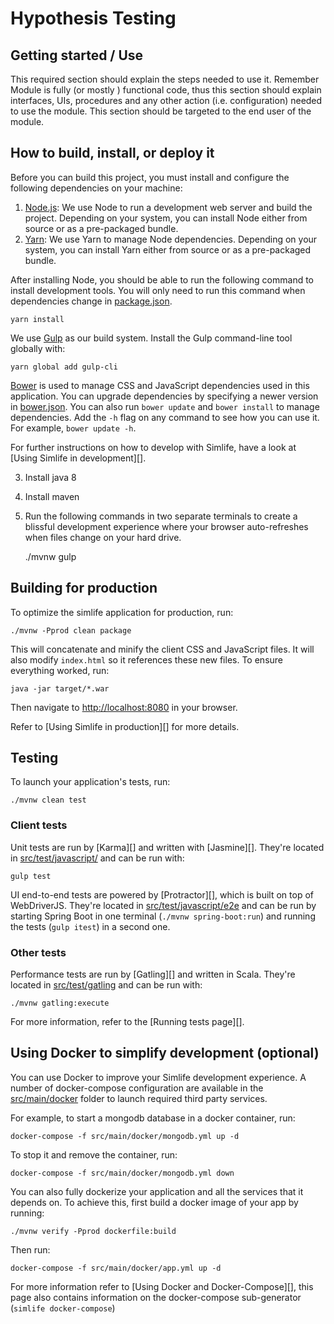 # Hypothesis Testing

## Getting started / Use

This required section should explain the steps needed to use it. Remember Module is fully (or mostly ) functional code, 
thus this section should explain interfaces, UIs, procedures and any other action (i.e. configuration) needed to use 
the module. This section should be targeted to the end user of the module.

## How to build, install, or deploy it

Before you can build this project, you must install and configure the following dependencies on your machine:

1. [Node.js](https://nodejs.org/en/): We use Node to run a development web server and build the project.
   Depending on your system, you can install Node either from source or as a pre-packaged bundle.
2. [Yarn](https://yarnpkg.com/): We use Yarn to manage Node dependencies.
   Depending on your system, you can install Yarn either from source or as a pre-packaged bundle.

After installing Node, you should be able to run the following command to install development tools.
You will only need to run this command when dependencies change in [package.json](package.json).

    yarn install

We use [Gulp](https://gulpjs.com/) as our build system. Install the Gulp command-line tool globally with:

    yarn global add gulp-cli



[Bower](https://bower.io/) is used to manage CSS and JavaScript dependencies used in this application. You can upgrade dependencies by
specifying a newer version in [bower.json](bower.json). You can also run `bower update` and `bower install` to manage dependencies.
Add the `-h` flag on any command to see how you can use it. For example, `bower update -h`.

For further instructions on how to develop with Simlife, have a look at [Using Simlife in development][].


3. Install java 8
4. Install maven
5. Run the following commands in two separate terminals to create a blissful development experience where your browser
auto-refreshes when files change on your hard drive.

    ./mvnw
    gulp
## Building for production

To optimize the simlife application for production, run:

    ./mvnw -Pprod clean package

This will concatenate and minify the client CSS and JavaScript files. It will also modify `index.html` so it references these new files.
To ensure everything worked, run:

    java -jar target/*.war

Then navigate to [http://localhost:8080](http://localhost:8080) in your browser.

Refer to [Using Simlife in production][] for more details.

## Testing

To launch your application's tests, run:

    ./mvnw clean test

### Client tests

Unit tests are run by [Karma][] and written with [Jasmine][]. They're located in [src/test/javascript/](src/test/javascript/) and can be run with:

    gulp test

UI end-to-end tests are powered by [Protractor][], which is built on top of WebDriverJS. They're located in [src/test/javascript/e2e](src/test/javascript/e2e)
and can be run by starting Spring Boot in one terminal (`./mvnw spring-boot:run`) and running the tests (`gulp itest`) in a second one.
### Other tests

Performance tests are run by [Gatling][] and written in Scala. They're located in [src/test/gatling](src/test/gatling) and can be run with:

    ./mvnw gatling:execute

For more information, refer to the [Running tests page][].

## Using Docker to simplify development (optional)

You can use Docker to improve your Simlife development experience. A number of docker-compose configuration are available in the [src/main/docker](src/main/docker) folder to launch required third party services.

For example, to start a mongodb database in a docker container, run:

    docker-compose -f src/main/docker/mongodb.yml up -d

To stop it and remove the container, run:

    docker-compose -f src/main/docker/mongodb.yml down

You can also fully dockerize your application and all the services that it depends on.
To achieve this, first build a docker image of your app by running:

    ./mvnw verify -Pprod dockerfile:build

Then run:

    docker-compose -f src/main/docker/app.yml up -d

For more information refer to [Using Docker and Docker-Compose][], this page also contains information on the docker-compose sub-generator (`simlife docker-compose`)


